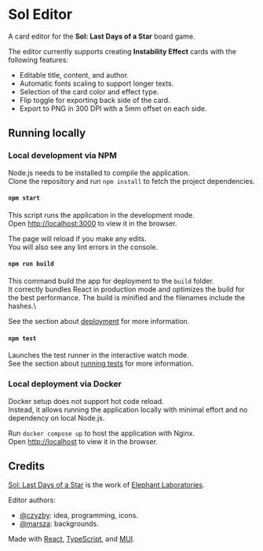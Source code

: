 # Sol Editor

A card editor for the **Sol: Last Days of a Star** board game.

The editor currently supports creating **Instability Effect** cards with the following features:

- Editable title, content, and author.
- Automatic fonts scaling to support longer texts.
- Selection of the card color and effect type.
- Flip toggle for exporting back side of the card.
- Export to PNG in 300 DPI with a 5mm offset on each side.

## Running locally

### Local development via NPM

Node.js needs to be installed to compile the application.\
Clone the repository and run `npm install` to fetch the project dependencies.

#### `npm start`

This script runs the application in the development mode.\
Open [http://localhost:3000](http://localhost:3000) to view it in the browser.

The page will reload if you make any edits.\
You will also see any lint errors in the console.

#### `npm run build`

This command build the app for deployment to the `build` folder.\
It correctly bundles React in production mode and optimizes the build for the best performance.
The build is minified and the filenames include the hashes.\

See the section about [deployment](https://facebook.github.io/create-react-app/docs/deployment) for more information.

#### `npm test`

Launches the test runner in the interactive watch mode.\
See the section about [running tests](https://facebook.github.io/create-react-app/docs/running-tests) for more information.

### Local deployment via Docker

Docker setup does not support hot code reload.\
Instead, it allows running the application locally with minimal effort and no dependency on local Node.js.

Run `docker compose up` to host the application with Nginx.\
Open [http://localhost](http://localhost) to view it in the browser.

## Credits

[Sol: Last Days of a Star](https://elephantlaboratories.com/sol)
is the work of [Elephant Laboratories](https://elephantlaboratories.com).

Editor authors:

- [@czyzby](https://github.com/czyzby): idea, programming, icons.
- [@marsza](https://github.com/marszaa): backgrounds.

Made with [React](https://react.dev/), [TypeScript](https://www.typescriptlang.org/),
and [MUI](https://mui.com/).
